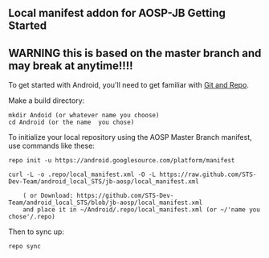 Local manifest addon for AOSP-JB
Getting Started
---------------

WARNING this is based on the master branch and may break at anytime!!!!
---------------

To get started with Android, you'll need to get
familiar with [Git and Repo](http://source.android.com/download/using-repo).

Make a build directory:

	mkdir Andoid (or whatever name you choose)
	cd Android (or the name  you chose)
	

To initialize your local repository using the AOSP Master Branch manifest, use commands like these:

    repo init -u https://android.googlesource.com/platform/manifest
    
    curl -L -o .repo/local_manifest.xml -O -L https://raw.github.com/STS-Dev-Team/android_local_STS/jb-aosp/local_manifest.xml

    	( or Download: https://github.com/STS-Dev-Team/android_local_STS/blob/jb-aosp/local_manifest.xml
		and place it in ~/Android/.repo/local_manifest.xml (or ~/'name you chose'/.repo)

Then to sync up:

    repo sync
